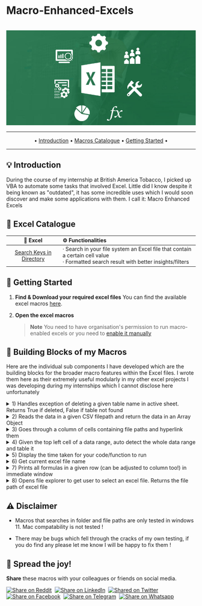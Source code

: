 # Macro-Enhanced-Excels

<br />
<div align="center">
  <a href="https://learn.microsoft.com/en-us/office/vba/api/overview/excel">
    <img src="readmeDocs/ExcelBanner.png" alt="Logo">
  </a>
</div>
 
 ---
 
<p align="center">
• <a href="#-introduction">Introduction</a> • <a href="#-macros-Catalogue">Macros Catalogue</a> • <a href="#-getting-started">Getting Started</a> • 
 </p>
 
---

## 💡 Introduction

During the course of my internship at British America Tobacco, I picked up VBA to automate some tasks that involved Excel. Little did I know despite it being known as "outdated", it has some incredible uses which I would soon discover and make some applications with them. 
I call it: Macro Enhanced Excels


## 📜 Excel Catalogue 

|       🤖   Excel            |  ⚙️ Functionalities                    | 
| :--------------------------: | :------------------------------------ | 
| [Search Keys in Directory](https://github.com/LimJiaEarn/ExcelMacroAutomations) |  · Search in your file system an Excel file that contain a certain cell value <br> · Formatted search result with better insights/filters                 | 


## 🤸 Getting Started

1. **Find & Download your required excel files**
   You can find the available excel macros [here](macros-Catalogue).


2. **Open the excel macros** 
   > **Note**
   > You need to have organisation's permission to run macro-enabled excels or you need to [enable it manually](https://support.microsoft.com/en-us/office/enable-or-disable-macros-in-microsoft-365-files-12b036fd-d140-4e74-b45e-16fed1a7e5c6)


## 🧬 Building Blocks of my Macros 
Here are the individual sub components I have developed which are the building blocks for the broader macro features within the Excel files. I wrote them here as their extremely useful modularly in my other excel projects I was developing during my internships which I cannot disclose here unfortunately 

<details>
<summary> 1) Handles exception of deleting a given table name in active sheet. Returns True if deleted, False if table not found </summary>
	
```vb
Function DeleteTable(tableName As String) As Boolean
    On Error Resume Next
	Dim tbl As ListObject
	Set tbl = ActiveSheet.ListObjects(tableName)
    On Error GoTo 0
    If Not tbl Is Nothing Then
	tbl.Delete
	DeleteTable = True
	Exit Function
    End If
    DeleteTable = False
End Function
```
	
</details>

<details>
<summary> 2) Reads the data in a given CSV filepath and return the data in an Array Object </summary>
	
```vb
Function ReadCSV(filePath As String) As Object
    Dim searchKeyList As Object
    Set searchKeyList = CreateObject("System.Collections.ArrayList")

    Dim keyString As String ' Stores entire csv file as a string to be processed
    Open filePath For Input As #1
    	keyString = Input$(LOF(1), #1) 
    Close #1

    Dim searchKeys() As String ' Array to store each value in the csv string 
    searchKeys = Split(keyString, ",")

    ' Filter out whitespace / newline characters / empty values
    Dim i As Long
    For i = LBound(searchKeys) To UBound(searchKeys)
	Dim key As String
	key = Trim(Replace(searchKeys(i), vbNewLine, ""))

	If Len(key) > 0 Then
	    searchKeyList.Add key
	End If
    Next i

    Set ReadCSV = searchKeyList 
End Function
```
	
</details>

<details>
<summary> 3) Goes through a column of cells containing file paths and hyperlink them </summary>
	
```vb
Sub HyperlinkFilePaths()
    Dim FilePathRange As Range
    Dim cell As Range
    Dim Hyperlink As Hyperlink

    ' Define the range of cells containing file paths
    Set FilePathRange = Range("B2:B3307")

    ' Loop through each cell in the range
    For Each cell In FilePathRange
	' Create a hyperlink for each non-empty cell
	If Len(cell.Value) > 0 Then
	    Set Hyperlink = ActiveSheet.Hyperlinks.Add(Anchor:=cell, Address:=cell.Value, TextToDisplay:=cell.Value)
	    ' Customize the formatting of the hyperlink
	    Hyperlink.Range.Font.Color = RGB(48, 105, 248) ' Blue color
	End If
    Next cell
End Sub
```
	
</details>

<details>
<summary> 4) Given the top left cell of a data range, auto detect the whole data range and table it </summary>
	
```vb
Sub CreateTableFromTopLeftCell(topLeftCell As String) 

    ' Extract the columns and rows of the top left cell
    Dim topLeftRow As Long
    Dim topLeftColumn As Long
    topLeftRow = Range(topLeftCell).Row
    topLeftColumn = Range(topLeftCell).Column

    ' Extract the columns and rows of the bottom right cell
    Dim lastRightColumn As Long
    Dim lastRightRow As Long
    lastRightColumn = ActiveSheet.Cells(topLeftRow, ActiveSheet.Columns.Count).End(xlToLeft).Column
    lastRightRow = ActiveSheet.Cells(ActiveSheet.Rows.Count, lastRightColumn).End(xlUp).Row

    ' Finalise the range of the table
    Dim tableRange As String
    tableRange = ActiveSheet.Cells(topLeftRow, topLeftColumn).Address & ":" & ActiveSheet.Cells(lastRightRow, lastRightColumn).Address

    ' Create the table from the range configured
    ActiveSheet.ListObjects.Add(xlSrcRange, Range(tableRange), , xlYes).Name = "CreatedTableFromMacro"

End Sub
```
	
</details>
    
<details>
<summary> 5) Display the time taken for your code/function to run </summary>
	
```vb
Sub TimerFunction() ' Main function for you to append to your code
    Dim startTime As Double
    Dim endTime As Double
	
    startTime = Timer
    ' Your algorithm/entry to function call
    endTime = Timer

    Dim timeTaken As String
    timeTaken = timerBuilder(endTime-startTime) 
    Debug.Print timeTaken ' display the time taken of your code

End Sub

Function timerBuilder(timeTaken As Double) As String ' The function that builds the display message
    
    Dim timeString As String
    Dim timeUnit As Integer

    ' Calculating hrs taken (if any)
    timeUnit = Int(timeTaken / 3600)
    If timeUnit > 0 Then
        timeString = timeUnit & " hrs"
    End If
    
    ' Calculating mins taken (if any)
    timeUnit = Int((timeTaken Mod 3600) / 60)
    If timeUnit > 0 Then
        If timeString <> "" Then
            timeString = timeString & ", "
        End If
        timeString = timeString & timeUnit & " mins"
    End If

    ' Calculating secs taken (if any)
    timeUnit = Int(timeTaken Mod 60)
    If timeUnit > 0 Then
        If timeString <> "" Then
            timeString = timeString & ", "
        End If
        timeString = timeString & timeUnit & " secs"
    End If

    Set timerBuilder = timeString

End Function
```
	
</details>
	
<details>
<summary> 6) Get current excel file name </summary>
	
```vb
Function CurrentfileName() As String
    Dim fileFullName As String
    Dim fileName As String
     
    ' Extract the file name from the file full path
    fileFullName = ThisWorkbook.FullName
    fileName = Mid(fileFullName, InStrRev(fileFullName, "/") + 1)
    
    ' Return the file name without file extension
    CurrentfileName = Left(fileName, InStrRev(fileName, ".") - 1)

End Function
```
	
</details>
	
<details>
<summary> 7) Prints all formulas in a given row (can be adjusted to column too!) in immediate window </summary>
	
```vb
Sub PrintFormulasInGivenRow(rowNum As Long)
    Dim ws As Worksheet
    Set ws = ActiveSheet
    
    Dim lastCol As Long
    lastCol = ws.Cells(rowNum, Columns.Count).End(xlToLeft).Column
    
    Dim rng As Range
    Set rng = ws.Range(ws.Cells(rowNum, 1), ws.Cells(rowNum, lastCol))
    
    Dim i As Integer
    i = 1
    
    Dim cell As Range
    For Each cell In rng
        If cell.HasFormula Then
            Debug.Print "' " & Replace(cell.Address, "$", "") & ":"
            Debug.Print "Formula: " & """" & cell.Formula & """" & vbNewLine
            
        End If
        i = i + 1
    Next cell
End Sub
```
	
</details>

<details>
<summary> 8) Opens file explorer to get user to select an excel file. Returns the file path of excel file  </summary>

```vb
Function getFilePath(boxMsg As String) As String

    Dim filePath As Variant
    filePath = Application.GetOpenFilename(Title:=boxMsg, FileFilter:="Excel Files (*.xlsx; *.xls; *.xlsm), *.xlsx; *.xls")
    If filePath <> False Then
        getFilePath = filePath
    Else
        getFilePath = "CANCELLED"
    End If

End Function
```

</details>

## ⚠️ Disclaimer

- Macros that searches in folder and file paths are only tested in windows 11. Mac compatability is not tested !

- There may be bugs which fell through the cracks of my own testing, if you do find any please let me know I will be happy to fix them !



## 🌟 Spread the joy!
**Share** these macros with your colleagues or friends on social media.

<a href="https://www.reddit.com" target="_blank">
 <img src="https://img.shields.io/twitter/url?label=Reddit&logo=Reddit&style=social&url=https://www.reddit.com/" alt="Share on Reddit"/></a>&nbsp;
<a href="https://www.linkedin.com" target="_blank">
 <img src="https://img.shields.io/twitter/url?label=LinkedIn&logo=LinkedIn&style=social&url=https://www.linkedin.com" alt="Share on LinkedIn"/></a>&nbsp;
<a href="https://twitter.com" target="_blank">
 <img src="https://img.shields.io/twitter/url?label=Twitter&logo=Twitter&style=social&url=https://twitter.com" alt="Shared on Twitter"/></a>&nbsp;
<a href="https://www.facebook.com" target="_blank">
 <img src="https://img.shields.io/twitter/url?label=Facebook&logo=Facebook&style=social&url=https://www.facebook.com" alt="Share on Facebook"/></a>&nbsp;
<a href="https://t.me/share" target="_blank">
 <img src="https://img.shields.io/twitter/url?label=Telegram&logo=Telegram&style=social&url=https://t.me/share" alt="Share on Telegram"/></a>&nbsp;
<a href="https://wa.me" target="_blank">
 <img src="https://img.shields.io/twitter/url?label=Whatsapp&logo=Whatsapp&style=social&url=https://wa.me" alt="Share on Whatsapp"/></a>&nbsp;

